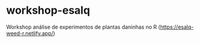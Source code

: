 # workshop-esalq
Workshop análise de experimentos de plantas daninhas no R (https://esalq-weed-r.netlify.app/)
